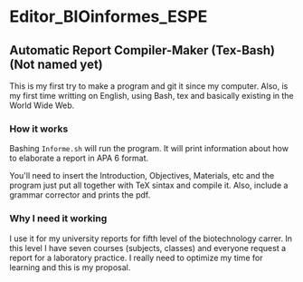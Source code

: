 # Editor_BIOinformes_ESPE
## Automatic Report Compiler-Maker (Tex-Bash) (Not named yet)
This is my first try to make a program and git it since my computer. Also, is my first time writting on English, using Bash, tex and basically existing in the World Wide Web. 

### How it works

Bashing ```Informe.sh``` will run the program. It will print information about how to elaborate a report
in APA 6 format.

You'll need to insert the Introduction, Objectives, Materials, etc and the program just put all together with TeX sintax 
and compile it. Also, include a grammar corrector and prints the pdf.

### Why I need it working

I use it for my university reports for fifth level  of the biotechnology carrer. In this level I have
seven courses (subjects, classes) and everyone request a report for a laboratory practice. 
I really need to optimize my time for learning and this is my proposal.
